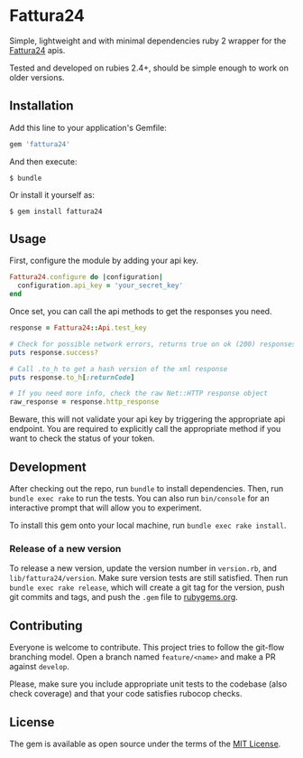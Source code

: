 # Fattura24

Simple, lightweight and with minimal dependencies ruby 2 wrapper for the [Fattura24](https://www.fattura24.com/) apis.

Tested and developed on rubies 2.4+, should be simple enough to work on older versions.

## Installation

Add this line to your application's Gemfile:

```ruby
gem 'fattura24'
```

And then execute:

    $ bundle

Or install it yourself as:

    $ gem install fattura24

## Usage

First, configure the module by adding your api key.

```ruby
Fattura24.configure do |configuration|
  configuration.api_key = 'your_secret_key'
end
```

Once set, you can call the api methods to get the responses you need.

```ruby
response = Fattura24::Api.test_key

# Check for possible network errors, returns true on ok (200) responses
puts response.success?

# Call .to_h to get a hash version of the xml response
puts response.to_h[:returnCode]

# If you need more info, check the raw Net::HTTP response object
raw_response = response.http_response
```

Beware, this will not validate your api key by triggering the appropriate api endpoint. You are required to explicitly call the appropriate method if you want to check the status of your token.

## Development

After checking out the repo, run `bundle` to install dependencies. Then, run `bundle exec rake` to run the tests. You can also run `bin/console` for an interactive prompt that will allow you to experiment.

To install this gem onto your local machine, run `bundle exec rake install`.

### Release of a new version

To release a new version, update the version number in `version.rb`, and `lib/fattura24/version`. Make sure version tests are still satisfied.
Then run `bundle exec rake release`, which will create a git tag for the version, push git commits and tags, and push the `.gem` file to [rubygems.org](https://rubygems.org).

## Contributing

Everyone is welcome to contribute.
This project tries to follow the git-flow branching model. Open a branch named `feature/<name>` and make a PR against `develop`.

Please, make sure you include appropriate unit tests to the codebase (also check coverage) and that your code satisfies rubocop checks.

## License

The gem is available as open source under the terms of the [MIT License](https://opensource.org/licenses/MIT).
